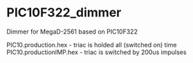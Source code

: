 # PIC10F322_dimmer
Dimmer for MegaD-2561 based on PIC10F322

PIC10.production.hex - triac is holded all (switched on) time
PIC10.productionIMP.hex - triac is switched by 200us impulses
